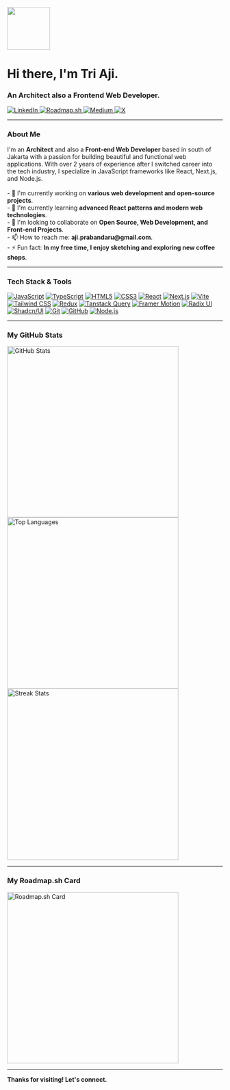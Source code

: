 <div id="header" align="left">
  <img src="https://media.giphy.com/media/M9gbBd9nbDrOTu1Mqx/giphy.gif" width="100"/>
  <h1>
    Hi there, I'm  Tri Aji.
  </h1>
  <h3>  
    An Architect also a Frontend Web Developer. 
  </h3>
  <a href="https://www.linkedin.com/in/tri-aji-prabandaru-76200742/" target="_blank">
    <img src="https://img.shields.io/badge/LinkedIn-0077B5?style=for-the-badge&logo=linkedin&logoColor=white" alt="LinkedIn"/>
  <a href="https://roadmap.sh/u/triajidev" target="_blank">
    <img src="https://img.shields.io/badge/Roadmap.sh-000000?style=for-the-badge&logo=roadmap.sh&logoColor=white" alt="Roadmap.sh"/>
  </a>
  </a>
  <a href="https://medium.com/@notadevright" target="_blank">
    <img src="https://img.shields.io/badge/Medium-12100E?style=for-the-badge&logo=medium&logoColor=white" alt="Medium"/>
  </a>
  <a href="https://x.com/notadevright" target="_blank">
    <img src="https://img.shields.io/badge/X-000000?style=for-the-badge&logo=x&logoColor=white" alt="X"/>
  </a>
</div>

---

### About Me

<p align="left">
I'm an <strong>Architect</strong> and also a <strong>Front-end Web Developer</strong> based in south of Jakarta with a passion for building beautiful and functional web applications. With over 2 years of experience after I switched career into the tech industry, I specialize in JavaScript frameworks like React, Next.js, and Node.js.
<br><br>
- 🔭 I'm currently working on <strong>various web development and open-source projects</strong>.
<br>
- 🌱 I'm currently learning <strong>advanced React patterns and modern web technologies</strong>.
<br>
- 👯 I'm looking to collaborate on <strong>Open Source, Web Development, and Front-end Projects</strong>.
<br>
- 📫 How to reach me: <strong>aji.prabandaru@gmail.com</strong>.
<br>
- ⚡ Fun fact: <strong>In my free time, I enjoy sketching and exploring new coffee shops</strong>.
</p>

---

### Tech Stack & Tools

<p align="left">
  <a href="#"><img alt="JavaScript" src="https://img.shields.io/badge/JavaScript-F7DF1E?style=for-the-badge&logo=javascript&logoColor=black"></a>
  <a href="#"><img alt="TypeScript" src="https://img.shields.io/badge/TypeScript-3178C6?style=for-the-badge&logo=typescript&logoColor=white"></a>
  <a href="#"><img alt="HTML5" src="https://img.shields.io/badge/HTML5-E34F26?style=for-the-badge&logo=html5&logoColor=white"></a>
  <a href="#"><img alt="CSS3" src="https://img.shields.io/badge/CSS3-1572B6?style=for-the-badge&logo=css3&logoColor=white"></a>
  <a href="#"><img alt="React" src="https://img.shields.io/badge/React-61DAFB?style=for-the-badge&logo=react&logoColor=black"></a>
  <a href="#"><img alt="Next.js" src="https://img.shields.io/badge/Next.js-000000?style=for-the-badge&logo=nextdotjs&logoColor=white"></a>
  <a href="#"><img alt="Vite" src="https://img.shields.io/badge/Vite-646CFF?style=for-the-badge&logo=vite&logoColor=white"></a>
  <a href="#"><img alt="Tailwind CSS" src="https://img.shields.io/badge/Tailwind_CSS-38B2AC?style=for-the-badge&logo=tailwind-css&logoColor=white"></a>
  <a href="#"><img alt="Redux" src="https://img.shields.io/badge/Redux-764ABC?style=for-the-badge&logo=redux&logoColor=white"></a>
  <a href="#"><img alt="Tanstack Query" src="https://img.shields.io/badge/Tanstack_Query-FF4154?style=for-the-badge&logo=react-query&logoColor=white"></a>
  <a href="#"><img alt="Framer Motion" src="https://img.shields.io/badge/Framer_Motion-0055FF?style=for-the-badge&logo=framer&logoColor=white"></a>
  <a href="#"><img alt="Radix UI" src="https://img.shields.io/badge/Radix_UI-161618?style=for-the-badge&logo=radixui&logoColor=white"></a>
  <a href="#"><img alt="Shadcn/UI" src="https://img.shields.io/badge/Shadcn/UI-000000?style=for-the-badge&logo=shadcnui&logoColor=white"></a>
  <a href="#"><img alt="Git" src="https://img.shields.io/badge/Git-F05032?style=for-the-badge&logo=git&logoColor=white"></a>
  <a href="#"><img alt="GitHub" src="https://img.shields.io/badge/GitHub-181717?style=for-the-badge&logo=github&logoColor=white"></a>
  <a href="#"><img alt="Node.js" src="https://img.shields.io/badge/Node.js-339933?style=for-the-badge&logo=nodedotjs&logoColor=white"></a>
  </p>

---

### My GitHub Stats

<div align="left">
  <img src="https://github-readme-stats.vercel.app/api?username=triaji-dev&show_icons=true&theme=radical&count_private=true" alt="GitHub Stats" width="400" />
  <br>
  <img src="https://github-readme-stats.vercel.app/api/top-langs/?username=triaji-dev&layout=compact&theme=radical" alt="Top Languages" width="400" />
  <br>
  <img src="https://github-readme-streak-stats.herokuapp.com/?user=triaji-dev&theme=radical" alt="Streak Stats" width="400" />
</div>

---

### My Roadmap.sh Card

<div align="left">
  <a href="https://roadmap.sh/u/triajidev" target="_blank">
    <img src="https://roadmap.sh/card/wide/68e49f2e1d72874d10c02387?variant=dark" alt="Roadmap.sh Card" width="400" />
  </a>
</div>

---

<div align="left">
  <strong>Thanks for visiting! Let's connect.</strong>
</div>
